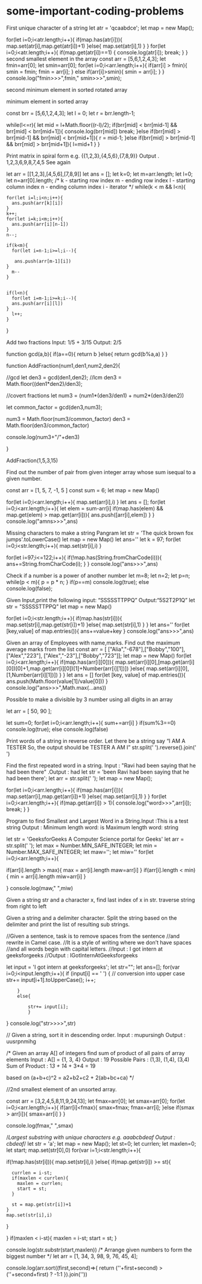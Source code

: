 # some-important-coding-problems


First unique character of a string
let atr = 'qcaabdce';
let map = new Map();

for(let i=0;i<atr.length;i++){
  if(map.has(atr[i])){
    map.set(atr[i],map.get(atr[i])+1)
  }else{
    map.set(atr[i],1)
  }
}
for(let i=0;i<atr.length;i++){
  if(map.get(atr[i])==1)
     {
       console.log(atr[i]);
       break;
     }
}
second smallest element in the array 
const arr = [5,6,1,2,4,3];
let fmin=arr[0];
let smin=arr[0];
for(let i=0;i<arr.length;i++){
  if(arr[i]  > fmin){
    smin = fmin;
    fmin = arr[i];
  }
  else if(arr[i]>smin){
    smin = arr[i];
  }
}
console.log("fmin>>>",fmin," smin>>>",smin);

second minimum element in sorted rotated array



minimum element in sorted array

const brr = [5,6,1,2,4,3];
let l = 0;
let r = brr.length-1;

  while(l<=r){
    let mid = l+Math.floor((r-l)/2);
    if(brr[mid] < brr[mid-1] && brr[mid] < brr[mid+1]){
         console.log(brr[mid])
         break;
    }else if(brr[mid] > brr[mid-1] && brr[mid] < brr[mid+1]){
          r = mid-1;
    }else if(brr[mid] > brr[mid-1] && brr[mid] > brr[mid+1]){
      l=mid+1
    }
  }

Print matrix in spiral form e.g. {{1,2,3},{4,5,6},{7,8,9}} Output . 1,2,3,6,9,8,7,4,5
See again
 
let arr = [[1,2,3],[4,5,6],[7,8,9]]
  let ans = [];
  let k=0;
  let m=arr.length;
  let l=0;
  let n=arr[0].length;
/*
        k - starting row index
        m - ending row index
        l - starting column index
        n - ending column index
        i - iterator 
    */
  while(k < m && l<n){
    
    for(let i=l;i<n;i++){
      ans.push(arr[k][i])
    }
    k++;
    for(let i=k;i<m;i++){
      ans.push(arr[i][n-1])
    }
    n--;
   
    if(k<m){
      for(let i=n-1;i>=l;i--){
        
       ans.push(arr[m-1][i])
    }
      m--
    }
   
    
    if(l<n){
      for(let i=m-1;i>=k;i--){
      ans.push(arr[i][l])
    }
      l++;
    }
  }

Add two fractions
Input:  1/5 + 3/15
Output: 2/5

function gcd(a,b){
  if(a==0){
      return b
  }else{
    return gcd(b%a,a)
  }
}

function AddFraction(num1,den1,num2,den2){
  
     
  //gcd
    let den3 = gcd(den1,den2);
   //lcm
  den3 = Math.floor((den1*den2)/den3);
  
  //covert fractions 
  let num3 = (num1*(den3/den1) + num2*(den3/den2))
  
  let common_factor = gcd(den3,num3);
  
  num3 = Math.floor(num3/common_factor)
  den3 = Math.floor(den3/common_factor)
    
  console.log(num3+"/"+den3)
  
}

  AddFraction(1,5,3,15)

Find out the number of pair from given integer array whose sum isequal to a given number.

const arr = [1, 5, 7, -1, 5 ]
const sum = 6;
let map = new Map()

for(let i=0;i<arr.length;i++){
  map.set(arr[i],i)
}
let ans = [];
for(let i=0;i<arr.length;i++){
  let elem = sum-arr[i]
  if(map.has(elem) && map.get(elem) > map.get(arr[i])){
    ans.push([arr[i],elem])
  }
}
console.log("amns>>>",ans)

Missing characters to make a string Pangram
let str = 'The quick brown fox jumps'.toLowerCase()
let map = new Map()
let ans=''
let k = 97;
for(let i=0;i<str.length;i++){
      map.set(str[i],i)
  }

for(let i=97;i<=122;i++){
  if(!map.has(String.fromCharCode(i))){
    ans+=String.fromCharCode(i);
  }
}
console.log("ans>>>",ans)

Check if a number is a power of another number
let m=8;
let n=2;
let p=n;
while(p < m){
   p = p * n;
}
if(p==m)
  console.log(true);
else 
  console.log(false);

Given Input,print the following input: “SSSSSTTPPQ” Output:“5S2T2P1Q”
let str = "SSSSSTTPPQ"
let map = new Map()

for(let i=0;i<str.length;i++){
      if(map.has(str[i])){
        map.set(str[i],map.get(str[i])+1)
      }else{
        map.set(str[i],1)
      }
}
let ans=''
for(let [key,value] of map.entries()){
  ans+=value+key
}
console.log("ans>>>",ans)

Given an array of Employees with name,marks. Find out the maximum average marks from the list
const arr = [
  ["Alia","-678"],["Bobby","100"],["Alex","223"],
  ["Alex","-23"],["Bobby","723"]];
let map = new Map()
for(let i=0;i<arr.length;i++){
    if(map.has(arr[i][0])){
      map.set(arr[i][0],[map.get(arr[i][0])[0]+1,map.get(arr[i][0])[1]+Number(arr[i][1])])
    }else{
      map.set(arr[i][0],[1,Number(arr[i][1])])
    }
}
let ans = []
for(let [key, value] of map.entries()){
  ans.push(Math.floor(value[1]/value[0]))
}
console.log("ans>>>",Math.max(...ans))

Possible to make a divisible by 3 number using all digits in an array

let arr = [ 50, 90 ];

let sum=0;
for(let i=0;i<arr.length;i++){
  sum+=arr[i]
}
if(sum%3==0)
    console.log(true);
else 
    console.log(false)

Print words of a string in reverse order. Let there be a string say “I AM A TESTER So, the output should be TESTER A AM I”
str.split(' ').reverse().join(' ')

Find the first repeated word in a string. Input : "Ravi had been saying that he had been there" .Output : had
let str = 'been Ravi had been saying that he had been there';
let arr = str.split(' ');
let map = new Map();

for(let i=0;i<arr.length;i++){
    if(map.has(arr[i])){
        map.set(arr[i],map.get(arr[i])+1)
    }else{
      map.set(arr[i],1)
    }
}
for(let i=0;i<arr.length;i++){
    if(map.get(arr[i]) > 1){
      console.log("word>>>",arr[i]);
      break;
    }
}

Program to find Smallest and Largest Word in a String.Input :This is a test string Output : Minimum length word: is Maximum length word: string

let str = 'GeeksforGeeks A Computer Science portal for Geeks'
let arr = str.split(' ');
let max = Number.MIN_SAFE_INTEGER;
let min = Number.MAX_SAFE_INTEGER;
let maw='';
let miw=''
for(let i=0;i<arr.length;i++){
 
  if(arr[i].length > max){
    max = arr[i].length
    maw=arr[i]
  }
  if(arr[i].length < min){
    min = arr[i].length
    miw=arr[i]
  }

}
console.log(maw,"  ",miw)

Given a string str and a character x, find last index of x in str.
traverse string from right to left

Given a string and a delimiter character. 
Split the string based on the delimiter 
and print the list of resulting sub strings.

//Given a sentence, task is to remove spaces from the sentence
//and rewrite in Camel case.
//It is a style of writing where we don’t have spaces 
//and all words begin with capital letters.
//Input  : I got intern at geeksforgeeks
//Output : IGotInternAtGeeksforgeeks

let input  = 'I got intern at geeksforgeeks';
let str="";
let ans=[];
for(var i=0;i<input.length;i++){
        if (input[i] == ' ')
        {
            // conversion into upper case
            str+= input[i+1].toUpperCase();
            i++;
             
        }
        else{
         
            str+= input[i];
            }
}
console.log("str>>>>",str)

// Given a string, sort it in descending order. Input : mupursingh Output : uusrpnmihg

/*
Given an array A[] of integers find sum of product of all pairs of array elements
Input : A[] = {1, 3, 4}
Output : 19
Possible Pairs : (1,3), (1,4), (3,4)
Sum of Product : 1*3 + 1*4 + 3*4 = 19

based on (a+b+c)^2 = a2+b2+c2 + 2(ab+bc+ca)
*/


//2nd smallest element of an unsorted array.

const arr = [3,2,4,5,8,11,9,24,13];
let fmax=arr[0];
let smax=arr[0];
for(let i=0;i<arr.length;i++){
    if(arr[i]<fmax){
        smax=fmax;
        fmax=arr[i];
    }else if(smax > arr[i]){
        smax=arr[i]
    }
}

console.log(fmax,"  ",smax)

/*Largest substring with unique characters 
e.g. aaabcbdeaf Output : cbdeaf*/
let str = 'a';
let map = new Map();
let st=0;
let currlen;
let maxlen=0;
let start;
map.set(str[0],0)
for(var i=1;i<str.length;i++){
  
  if(!map.has(str[i])){
    map.set(str[i],i)
  }else{
    if(map.get(str[i]) >= st){
      
      currlen = i-st;
      if(maxlen < currlen){
        maxlen = currlen;
        start = st;
      }
      
      st = map.get(str[i])+1
    }
    map.set(str[i],i)
  }
  
}
if(maxlen < i-st){
  maxlen = i-st;
  start = st;
}
   
console.log(str.substr(start,maxlen))
/*
  Arrange given numbers to form the biggest number
*/
let arr = [1, 34, 3, 98, 9, 76, 45, 4];

console.log(arr.sort((first,second)=>{
  return (''+first+second) > (''+second+first) ? -1:1
}).join(''))

















